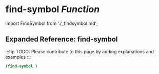 # **find-symbol** *Function*

import FindSymbol from './_findsymbol.md';

<FindSymbol />

## Expanded Reference: find-symbol

:::tip
TODO: Please contribute to this page by adding explanations and examples
:::

```lisp
(find-symbol )
```
